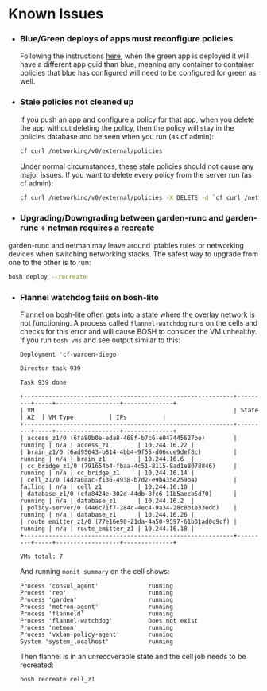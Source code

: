 # Known Issues

- ### Blue/Green deploys of apps must reconfigure policies
  Following the instructions
  [here](https://docs.cloudfoundry.org/devguide/deploy-apps/blue-green.html),
  when the green app is deployed it will have a different app guid than blue,
  meaning any container to container policies that blue has configured will need
  to be configured for green as well.


- ### Stale policies not cleaned up
  If you push an app and configure a policy for that app, when you delete the app
  without deleting the policy, then the policy will stay in the policies database and be seen when you run (as cf admin):
  ```bash
  cf curl /networking/v0/external/policies
  ```
  Under normal circumstances, these stale policies should not cause any major issues.
  If you want to delete every policy from the server run (as cf admin):
  ```bash
  cf curl /networking/v0/external/policies -X DELETE -d `cf curl /networking/v0/external/policies`
  ```

- ### Upgrading/Downgrading between garden-runc and garden-runc + netman requires a recreate
garden-runc and netman may leave around iptables rules or networking devices when switching networking stacks.
The safest way to upgrade from one to the other is to run:
  ```bash
  bosh deploy --recreate
  ```

- ### Flannel watchdog fails on bosh-lite
  Flannel on bosh-lite often gets into a state where the overlay network is not functioning.
  A process called `flannel-watchdog` runs on the cells and checks for this error and will cause BOSH to consider the VM unhealthy.
  If you run `bosh vms` and see output similar to this:
  ```
  Deployment 'cf-warden-diego'

  Director task 939

  Task 939 done

  +-----------------------------------------------------------+---------+-----+------------------+--------------+
  | VM                                                        | State   | AZ  | VM Type          | IPs          |
  +-----------------------------------------------------------+---------+-----+------------------+--------------+
  | access_z1/0 (6fa80b0e-eda8-468f-b7c6-e047445627be)        | running | n/a | access_z1        | 10.244.16.22 |
  | brain_z1/0 (6ad95643-b814-4bb4-9f55-d06cce9def8c)         | running | n/a | brain_z1         | 10.244.16.6  |
  | cc_bridge_z1/0 (791654b4-fbaa-4c51-8115-8ad1e8078846)     | running | n/a | cc_bridge_z1     | 10.244.16.14 |
  | cell_z1/0 (4d2a0aac-f136-4938-b7d2-e9b435e259b4)          | failing | n/a | cell_z1          | 10.244.16.10 |
  | database_z1/0 (cfa8424e-302d-44db-8fc6-11b5aecb5d70)      | running | n/a | database_z1      | 10.244.16.2  |
  | policy-server/0 (446c71f7-284c-4ec4-9a34-28c8b1e33edd)    | running | n/a | database_z1      | 10.244.16.26 |
  | route_emitter_z1/0 (77e16e90-21da-4a50-9597-61b31ad0c9cf) | running | n/a | route_emitter_z1 | 10.244.16.18 |
  +-----------------------------------------------------------+---------+-----+------------------+--------------+

  VMs total: 7
  ```

  And running `monit summary` on the cell shows:
  ```
  Process 'consul_agent'              running
  Process 'rep'                       running
  Process 'garden'                    running
  Process 'metron_agent'              running
  Process 'flanneld'                  running
  Process 'flannel-watchdog'          Does not exist
  Process 'netmon'                    running
  Process 'vxlan-policy-agent'        running
  System 'system_localhost'           running
  ```

  Then flannel is in an unrecoverable state and the cell job needs to be recreated:
  ```
  bosh recreate cell_z1
  ```
